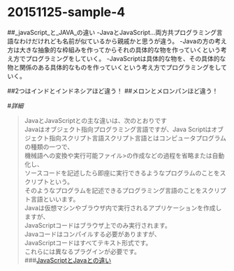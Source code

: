 # 20151125-sample-4
##_javaScript_と_JAVA_の違い
-JavaとJavaScript…両方共プログラミング言語なわけだけれども名前が似ているから親戚かと思うが違う。
  -Javaの方の考え方は大きな抽象的な枠組みを作ってからそれの具体的な物を作っていくという考え方でプログラミングをしていく。
  -JavaScriptは具体的な物を、その具体的な物と関係のある具体的なものを作っていくという考え方でプログラミングをしていく。
  
##2つはインドとインドネシアほど違う！
##メロンとメロンパンほど違う！
  
#_詳細_
>JavaとJavaScriptとの主な違いは、次のとおりです  
>Javaはオブジェクト指向プログラミング言語ですが、Java   Scriptはオブジェクト指向スクリプト言語スクリプト言語とはコンピュータプログラムの種類の一つで、  
機械語への変換や実行可能ファイル>の作成などの過程を省略または自動化し、  
ソースコードを記述したら即座に実行できるようなプログラムのことをスクリプトという。  
そのようなプログラムを記述できるプログラミング言語のことをスクリプト言語といいます。  
>Javaは仮想マシンやブラウザ内で実行されるアプリケーションを作成しますが、    
>JavaScriptコードはブラウザ上でのみ実行されます。    
>Javaコードはコンパイルする必要がありますが、  
>JavaScriptコードはすべてテキスト形式です。  
>これらには異なるプラグインが必要です。  
###[JavaScriptとJavaとの違い](https://www.java.com/ja/download/faq/java_javascript.xml)  

